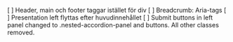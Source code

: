 [ ] Header, main och footer taggar istället för div
[ ] Breadcrumb: Aria-tags
[ ] Presentation left flyttas efter huvudinnehållet
[ ] Submit buttons in left panel changed to .nested-accordion-panel and buttons. All other classes removed.
